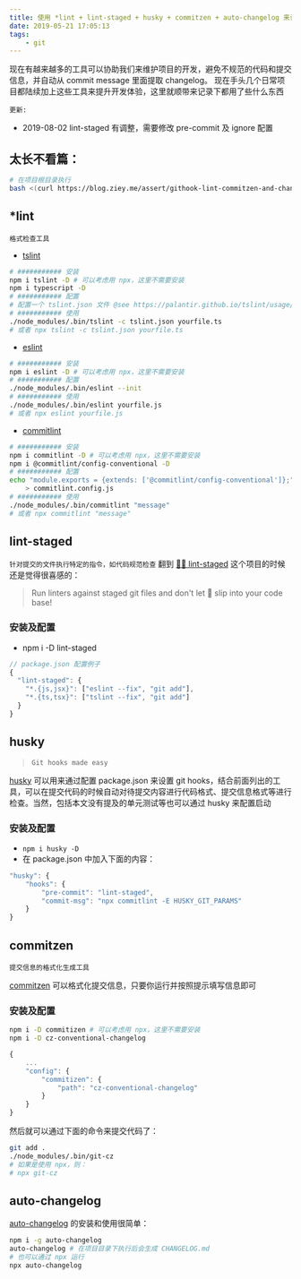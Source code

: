```yaml
---
title: 使用 *lint + lint-staged + husky + commitzen + auto-changelog 来让项目更规范
date: 2019-05-21 17:05:13
tags:
    - git
---
```


现在有越来越多的工具可以协助我们来维护项目的开发，避免不规范的代码和提交信息，并自动从 commit message 里面提取 changelog。
现在手头几个日常项目都陆续加上这些工具来提升开发体验，这里就顺带来记录下都用了些什么东西

`更新:`
- 2019-08-02 lint-staged 有调整，需要修改 pre-commit 及 ignore 配置


## 太长不看篇：
```bash
# 在项目根目录执行
bash <(curl https://blog.ziey.me/assert/githook-lint-commitzen-and-changelog/init.sh)
```


## *lint
`格式检查工具`
- [tslint](https://palantir.github.io/tslint/)
```bash
# ########### 安装
npm i tslint -D # 可以考虑用 npx，这里不需要安装
npm i typescript -D
# ########### 配置
# 配置一个 tslint.json 文件 @see https://palantir.github.io/tslint/usage/configuration/
# ########### 使用
./node_modules/.bin/tslint -c tslint.json yourfile.ts
# 或者 npx tslint -c tslint.json yourfile.ts
```

- [eslint](https://eslint.org/)
```bash
# ########### 安装
npm i eslint -D # 可以考虑用 npx，这里不需要安装
# ########### 配置
./node_modules/.bin/eslint --init
# ########### 使用
./node_modules/.bin/eslint yourfile.js
# 或者 npx eslint yourfile.js
```

- [commitlint](https://commitlint.js.org)
```bash
# ########### 安装
npm i commitlint -D # 可以考虑用 npx，这里不需要安装
npm i @commitlint/config-conventional -D
# ########### 配置
echo "module.exports = {extends: ['@commitlint/config-conventional']};" \
    > commitlint.config.js
# ########### 使用
./node_modules/.bin/commitlint "message"
# 或者 npx commitlint "message"
```

## lint-staged
`针对提交的文件执行特定的指令，如代码规范检查`
翻到 [🚫💩 lint-staged](https://github.com/okonet/lint-staged) 这个项目的时候还是觉得很喜感的：
> Run linters against staged git files and don't let 🚫 slip into your code base!

### 安装及配置
- npm i -D lint-staged
```javascript
// package.json 配置例子
{
  "lint-staged": {
    "*.{js,jsx}": ["eslint --fix", "git add"],
    "*.{ts,tsx}": ["tslint --fix", "git add"]
  }
}
```

## husky
> `Git hooks made easy`

[husky](https://github.com/typicode/husky) 可以用来通过配置 package.json 来设置 git hooks，结合前面列出的工具，可以在提交代码的时候自动对待提交内容进行代码格式、提交信息格式等进行检查。当然，包括本文没有提及的单元测试等也可以通过 husky 来配置启动

### 安装及配置

- `npm i husky -D`
- 在 package.json 中加入下面的内容：
```javascript
"husky": {
    "hooks": {
        "pre-commit": "lint-staged",
        "commit-msg": "npx commitlint -E HUSKY_GIT_PARAMS"
    }
}
```

## commitzen
`提交信息的格式化生成工具`

[commitzen](https://github.com/commitizen/cz-cli) 可以格式化提交信息，只要你运行并按照提示填写信息即可

### 安装及配置

```bash
npm i -D commitizen # 可以考虑用 npx，这里不需要安装
npm i -D cz-conventional-changelog
```

```javascript
{
    ...
    "config": {
        "commitizen": {
            "path": "cz-conventional-changelog"
        }
    }
}
```

然后就可以通过下面的命令来提交代码了：
```bash
git add .
./node_modules/.bin/git-cz
# 如果是使用 npx，则：
# npx git-cz
```

## auto-changelog

[auto-changelog](https://www.npmjs.com/package/auto-changelog) 的安装和使用很简单：
```bash
npm i -g auto-changelog
auto-changelog # 在项目目录下执行后会生成 CHANGELOG.md
# 也可以通过 npx 运行
npx auto-changelog
```
